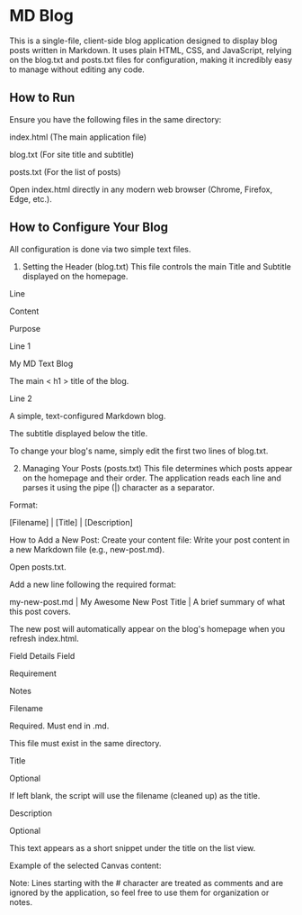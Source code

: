 # MD Blog

This is a single-file, client-side blog application designed to display blog posts written in Markdown. It uses plain HTML, CSS, and JavaScript, relying on the blog.txt and posts.txt files for configuration, making it incredibly easy to manage without editing any code.

## How to Run

Ensure you have the following files in the same directory:

index.html (The main application file)

blog.txt (For site title and subtitle)

posts.txt (For the list of posts)

Open index.html directly in any modern web browser (Chrome, Firefox, Edge, etc.).

## How to Configure Your Blog

All configuration is done via two simple text files.

1. Setting the Header (blog.txt)
This file controls the main Title and Subtitle displayed on the homepage.

Line

Content

Purpose

Line 1

My MD Text Blog

The main < h1 > title of the blog.

Line 2

A simple, text-configured Markdown blog.

The subtitle displayed below the title.

To change your blog's name, simply edit the first two lines of blog.txt.

2. Managing Your Posts (posts.txt)
This file determines which posts appear on the homepage and their order. The application reads each line and parses it using the pipe (|) character as a separator.

Format:

[Filename] | [Title] | [Description]

How to Add a New Post:
Create your content file: Write your post content in a new Markdown file (e.g., new-post.md).

Open posts.txt.

Add a new line following the required format:

my-new-post.md | My Awesome New Post Title | A brief summary of what this post covers.

The new post will automatically appear on the blog's homepage when you refresh index.html.

Field Details
Field

Requirement

Notes

Filename

Required. Must end in .md.

This file must exist in the same directory.

Title

Optional

If left blank, the script will use the filename (cleaned up) as the title.

Description

Optional

This text appears as a short snippet under the title on the list view.

Example of the selected Canvas content:

Note: Lines starting with the # character are treated as comments and are ignored by the application, so feel free to use them for organization or notes.
